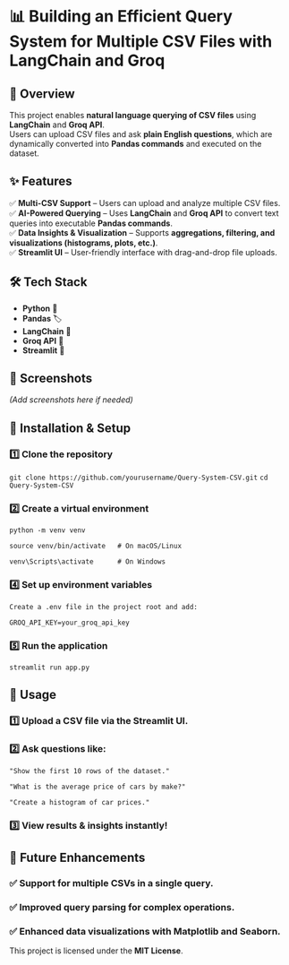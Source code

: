 # 📊 Building an Efficient Query System for Multiple CSV Files with LangChain and Groq  

## 🚀 Overview  
This project enables **natural language querying of CSV files** using **LangChain** and **Groq API**.  
Users can upload CSV files and ask **plain English questions**, which are dynamically converted into **Pandas commands** and executed on the dataset.  

## ✨ Features  
✅ **Multi-CSV Support** – Users can upload and analyze multiple CSV files.  
✅ **AI-Powered Querying** – Uses **LangChain** and **Groq API** to convert text queries into executable **Pandas commands**.  
✅ **Data Insights & Visualization** – Supports **aggregations, filtering, and visualizations (histograms, plots, etc.)**.  
✅ **Streamlit UI** – User-friendly interface with drag-and-drop file uploads.  

## 🛠️ Tech Stack  
- **Python** 🐍  
- **Pandas** 🏷️  
- **LangChain** 🧠  
- **Groq API** 🤖  
- **Streamlit** 🎨  

## 📸 Screenshots  
*(Add screenshots here if needed)*  

## 🔧 Installation & Setup  

### 1️⃣ Clone the repository  

```git clone https://github.com/yourusername/Query-System-CSV.git```
```cd Query-System-CSV```

### 2️⃣ Create a virtual environment

```python -m venv venv```

```source venv/bin/activate   # On macOS/Linux```

```venv\Scripts\activate      # On Windows```

### 4️⃣ Set up environment variables

``` Create a .env file in the project root and add: ```

```GROQ_API_KEY=your_groq_api_key```

### 5️⃣ Run the application

```streamlit run app.py```


## 🚀 Usage

### 1️⃣ Upload a CSV file via the Streamlit UI.

### 2️⃣ Ask questions like:

```"Show the first 10 rows of the dataset."```

```"What is the average price of cars by make?"```

```"Create a histogram of car prices."```

### 3️⃣ View results & insights instantly!


## 📌 Future Enhancements

### ✅ Support for multiple CSVs in a single query.
### ✅ Improved query parsing for complex operations.
### ✅ Enhanced data visualizations with Matplotlib and Seaborn.

This project is licensed under the **MIT License**.
 
